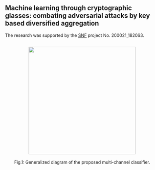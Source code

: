 
## Machine learning through cryptographic glasses: combating adversarial attacks by key based diversified aggregation

The research was supported by the [SNF](http://www.snf.ch) project No. 200021_182063. 
##


<p align="center">
<img src="http://sip.unige.ch/files/2115/8330/8350/multi-channel_KDA.png" height="350px" align="center">
<br/>
<br/>
Fig.1: Generalized diagram of the proposed multi-channel classifier.  
</p>
